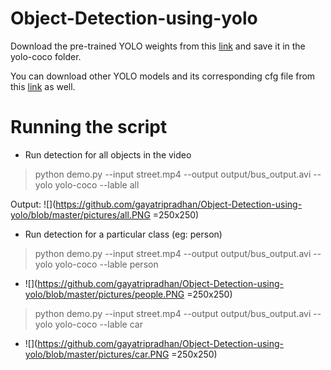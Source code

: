 # Object-Detection-using-yolo
Download the pre-trained YOLO weights from this [link](https://drive.google.com/drive/folders/1OF3MJGXVZKgDZ9f4E--3JH0AJdC6Sk2o?usp=sharing) and save it in the yolo-coco folder.

You can download other YOLO models and its corresponding cfg file from this [link](https://pjreddie.com/darknet/yolo/) as well.

# Running the script

- Run detection for all objects in the video
> python demo.py --input street.mp4 --output output/bus_output.avi --yolo yolo-coco --lable all <br/>

Output:
![](https://github.com/gayatripradhan/Object-Detection-using-yolo/blob/master/pictures/all.PNG =250x250)
 
- Run detection for a particular class (eg: person)

> python demo.py --input street.mp4 --output output/bus_output.avi --yolo yolo-coco --lable person<br/>
- ![](https://github.com/gayatripradhan/Object-Detection-using-yolo/blob/master/pictures/people.PNG =250x250) <br/>

> python demo.py --input street.mp4 --output output/bus_output.avi --yolo yolo-coco --lable car<br/>
- ![](https://github.com/gayatripradhan/Object-Detection-using-yolo/blob/master/pictures/car.PNG =250x250)

